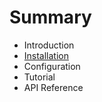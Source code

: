 # Summary

* Introduction
* [Installation](installation.md)
* Configuration
* Tutorial
* API Reference

